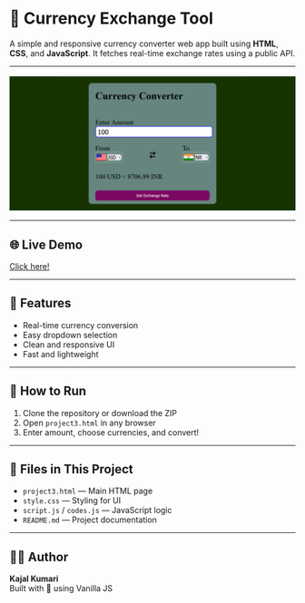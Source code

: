 # 💱 Currency Exchange Tool

A simple and responsive currency converter web app built using **HTML**, **CSS**, and **JavaScript**. It fetches real-time exchange rates using a public API.

---

![Screenshot](assets/screenshot.png)

---

## 🌐 Live Demo

[Click here!](https://kajal-kumar1951.github.io/currency-exchane-tool/)

---

## 🔹 Features

- Real-time currency conversion
- Easy dropdown selection
- Clean and responsive UI
- Fast and lightweight

---

## 🚀 How to Run

1. Clone the repository or download the ZIP
2. Open `project3.html` in any browser
3. Enter amount, choose currencies, and convert!

---

## 📂 Files in This Project

- `project3.html` — Main HTML page
- `style.css` — Styling for UI
- `script.js` / `codes.js` — JavaScript logic
- `README.md` — Project documentation

---

## 🙋‍♀️ Author

**Kajal Kumari**  
Built with 💖 using Vanilla JS
